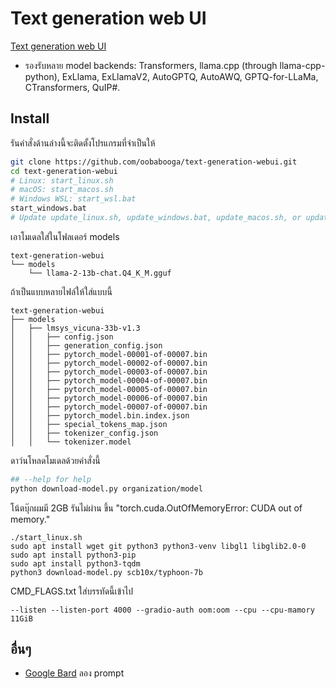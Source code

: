 
# Text generation web UI

[Text generation web UI](https://github.com/oobabooga/text-generation-webui/)

- รองรับหลาย model backends: Transformers, llama.cpp (through llama-cpp-python), ExLlama, ExLlamaV2, AutoGPTQ, AutoAWQ, GPTQ-for-LLaMa, CTransformers, QuIP#.


## Install
รันคำสั่งด้านล่างนี้จะติดตั้งโปรแกรมที่จำเป็นให้
``` bash
git clone https://github.com/oobabooga/text-generation-webui.git
cd text-generation-webui
# Linux: start_linux.sh
# macOS: start_macos.sh
# Windows WSL: start_wsl.bat
start_windows.bat
# Update update_linux.sh, update_windows.bat, update_macos.sh, or update_wsl.bat
```
เอาโมเดลใส่ในโฟลเดอร์ models
```
text-generation-webui
└── models
    └── llama-2-13b-chat.Q4_K_M.gguf
```
ถ้าเป็นแบบหลายไฟล์ให้ใส่แบบนี้
```
text-generation-webui
├── models
│   ├── lmsys_vicuna-33b-v1.3
│   │   ├── config.json
│   │   ├── generation_config.json
│   │   ├── pytorch_model-00001-of-00007.bin
│   │   ├── pytorch_model-00002-of-00007.bin
│   │   ├── pytorch_model-00003-of-00007.bin
│   │   ├── pytorch_model-00004-of-00007.bin
│   │   ├── pytorch_model-00005-of-00007.bin
│   │   ├── pytorch_model-00006-of-00007.bin
│   │   ├── pytorch_model-00007-of-00007.bin
│   │   ├── pytorch_model.bin.index.json
│   │   ├── special_tokens_map.json
│   │   ├── tokenizer_config.json
│   │   └── tokenizer.model

```
ดาว์นโหลดโมเดลด้วยคำสั่งนี้
``` bash
## --help for help
python download-model.py organization/model
```


โน้ตบุ๊กผมมี 2GB รันไม่ผ่าน ขึ้น
"torch.cuda.OutOfMemoryError: CUDA out of memory."


```
./start_linux.sh
sudo apt install wget git python3 python3-venv libgl1 libglib2.0-0
sudo apt install python3-pip
sudo apt install python3-tqdm
python3 download-model.py scb10x/typhoon-7b
```

CMD_FLAGS.txt ใส่บรรทัดนี้เข้าไป
```
--listen --listen-port 4000 --gradio-auth oom:oom --cpu --cpu-mamory 11GiB
```


## อื่นๆ
- [Google Bard](https://bard.google.com/) ลอง prompt
